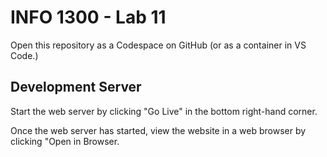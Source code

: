 # INFO 1300 - Lab 11

Open this repository as a Codespace on GitHub (or as a container in VS Code.)

## Development Server

Start the web server by clicking "Go Live" in the bottom right-hand corner.

Once the web server has started, view the website in a web browser by clicking "Open in Browser.
